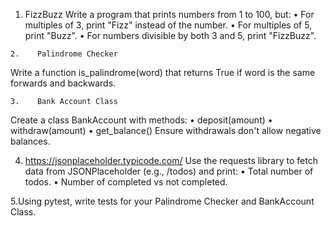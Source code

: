   1.    FizzBuzz
Write a program that prints numbers from 1 to 100, but:
    •    For multiples of 3, print "Fizz" instead of the number.
    •    For multiples of 5, print "Buzz".
    •    For numbers divisible by both 3 and 5, print "FizzBuzz".

    2.    Palindrome Checker
Write a function is_palindrome(word) that returns True if word is the same forwards and backwards.

    3.    Bank Account Class
Create a class BankAccount with methods:
    •    deposit(amount)
    •    withdraw(amount)
    •    get_balance()
Ensure withdrawals don't allow negative balances.

4. https://jsonplaceholder.typicode.com/
Use the requests library to fetch data from JSONPlaceholder (e.g., /todos) and print:
    •    Total number of todos.
    •    Number of completed vs not completed.

5.Using pytest, write tests for your Palindrome Checker and BankAccount Class.

